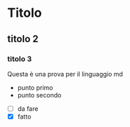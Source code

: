 # Titolo

## titolo 2

### titolo 3

Questa è una prova per il linguaggio md

- punto primo
- punto secondo

- [ ] da fare
- [x] fatto
